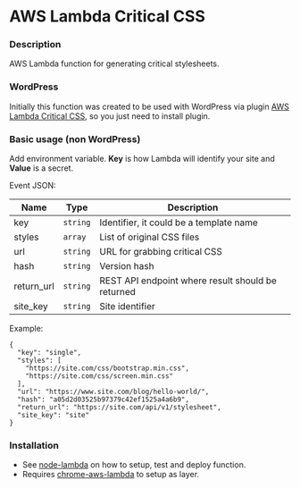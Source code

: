 # AWS Lambda Critical CSS

### Description

AWS Lambda function for generating critical stylesheets.

### WordPress

Initially this function was created to be used with WordPress via plugin [AWS Lambda Critical CSS](https://github.com/innocode-digital/wp-critical-css-aws-lambda), 
so you just need to install plugin.

### Basic usage (non WordPress)

Add environment variable. **Key** is how Lambda will identify your site and **Value** is a secret.

Event JSON:

| **Name** | **Type** | **Description** |
|----------|----------|-----------------|
| key | `string` | Identifier, it could be a template name |
| styles | `array`  | List of original CSS files |
| url | `string` | URL for grabbing critical CSS |
| hash | `string` | Version hash |
| return_url | `string` | REST API endpoint where result should be returned |
| site_key | `string` | Site identifier |

Example: 

````
{
  "key": "single",
  "styles": [
    "https://site.com/css/bootstrap.min.css",
    "https://site.com/css/screen.min.css"
  ],
  "url": "https://www.site.com/blog/hello-world/",
  "hash": "a05d2d03525b97379c42ef1525a4a6b9",
  "return_url": "https://site.com/api/v1/stylesheet",
  "site_key": "site"
}
````

### Installation

- See [node-lambda](https://github.com/motdotla/node-lambda) on how to setup, test and deploy function.
- Requires [chrome-aws-lambda](https://github.com/alixaxel/chrome-aws-lambda#aws-lambda-layer) to setup
as layer.
